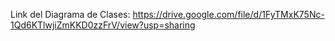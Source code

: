 Link del Diagrama de Clases: https://drive.google.com/file/d/1FyTMxK75Nc-1Qd6KTlwjiZmKKD0zzFrV/view?usp=sharing
